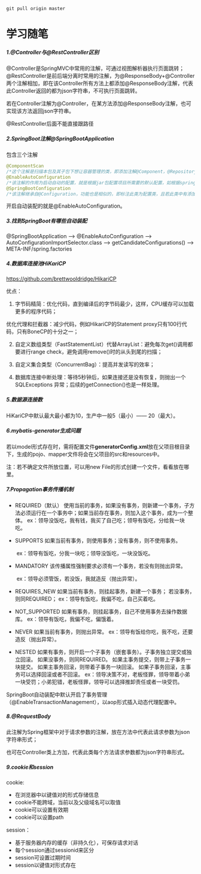 ```git
git pull origin master
```

# 学习随笔

##### 1.@Controller与@RestController区别

@Controller是SpringMVC中常用的注解，可通过视图解析器执行页面跳转；@RestController是前后端分离时常用的注解，为@ResponseBody+@Controller两个注解相加，即在该Controller所有方法上都添加@ResponseBody注解，代表此Controller返回的都为json字符串，不可执行页面跳转。

若在Controller注解为@Controller，在某方法添加@ResponseBody注解，也可实现该方法返回json字符串。

@RestController后面不能直接跟路径

##### 2.SpringBoot注解@SpringBootApplication

包含三个注解

```java
@ComponentScan
/*这个注解是扫描本包及其子包下想让容器管理的类，即添加注解@Component，@Repository，@Service，@Controller的类，对应以前xml配置文件中的<context:component-scan>*/
@EnableAutoConfiguration
/*该注解的作用为启动自动的配置，就是根据jar包配置项目所需要的默认配置，如根据spring-boot-starter-web，会自动配置web项目所需的默认配置*/
@SpringBootConfiguration
/*该注解继承自@Configuration，功能也是相似的，即标注此类为配置类，且若此类中有添加@Bean的方法，则把返回值作为实例纳入到容器中管理，该实例名字为方法名*/
```

开启自动装配的就是@EnableAutoConfiguration。

##### 3.找到SpringBoot有哪些自动装配

@SpringBootApplication
-->
@EnableAutoConfiguration
-->
AutoConfigurationImportSelector.class
-->
getCandidateConfigurations()
-->
META-INF/spring.factories

##### 4.数据库连接池**HiKariCP**

<https://github.com/brettwooldridge/HikariCP>

优点：

1. 字节码精简：优化代码，直到编译后的字节码最少，这样，CPU缓存可以加载更多的程序代码；

  优化代理和拦截器：减少代码，例如HikariCP的Statement proxy只有100行代码，只有BoneCP的十分之一；

2. 自定义数组类型（FastStatementList）代替ArrayList：避免每次get()调用都要进行range check，避免调用remove()时的从头到尾的扫描；

3. 自定义集合类型（ConcurrentBag）：提高并发读写的效率；

4. 数据库连接中断处理：等待5秒钟后，如果连接还是没有恢复，则抛出一个SQLExceptions 异常；后续的getConnection()也是一样处理。

##### 5.数据源连接数

HiKariCP中默认最大最小都为10，生产中一般5（最小）—— 20（最大）。

##### 6.mybatis-generator生成问题

若以model形式存在时，需将配置文件**generatorConfig.xml**放在父项目根目录下，生成的pojo、mapper文件将会在父项目的src和resources中。

注：若不确定文件所放位置，可以用new File的形式创建一个文件，看看放在哪里。

##### 7.Propagation事务传播机制

- REQUIRED（默认）  使用当前的事务，如果没有事务，则新建一个事务，子方法必须运行在一个事务中；
  ​		  如果当前存在事务，则加入这个事务，成为一个整体。
  ​		  ex：领导没饭吃，我有钱，我买了自己吃；领导有饭吃，分给我一块吃。

- SUPPORTS  如果当前有事务，则使用事务；没有事务，则不使用事务。

  ​			 ex：领导有饭吃，分我一块吃；领导没饭吃，一块没饭吃。

- MANDATORY  该传播属性强制要求必须有一个事务，若没有则抛出异常。

  ​			    ex：领导必须管饭，若没饭，我就造反（抛出异常）。

- REQUIRES_NEW  如果当前有事务，则挂起事务，新建一个事务；
   ​		                 若没事务，则同REQUIRED；
     			           ex：领导有饭吃，我偏不吃，自己买着吃。

- NOT_SUPPORTED  如果有事务，则挂起事务，自己不使用事务去操作数据库。
   		​	   ex：领导有饭吃，我偏不吃，偏饿着。
- NEVER  如果当前有事务，则抛出异常。
   ​	   ex：领导有饭给你吃，我不吃，还要造反（抛出异常）。
- NESTED  如果有事务，则开启一个子事务（嵌套事务）。子事务独立提交或独立回滚。
   		如果没事务，则同REQUIRED。
      		如果主事务提交，则带上子事务一块提交。
      		如果主事务回滚，则带着子事务一块回滚。
      		如果子事务回滚，主事务可以选择回滚或者不回滚。
      		ex：领导决策不对，老板怪罪，领导带着小弟一块受罚；小弟犯错，老板怪罪，领导可以选择推卸责任或者一块受罚。

SpringBoot自动装配中默认开启了事务管理（@EnableTransactionManagement），以aop形式插入动态代理配置中。

##### 8.@RequestBody

​	此注解为Spring框架中对于请求参数的注解，放在方法中代表此请求参数为json字符串形式；

​	也可在Controller类上方加，代表此类每个方法请求参数都为json字符串形式。

##### 9.cookie和session

cookie:

- 在浏览器中以键值对的形式存储信息
- cookie不能跨域，当前以及父级域名可以取值
- cookie可以设置有效期
- cookie可以设置path

session：

- 基于服务器内存的缓存（非持久化），可保存请求对话
- 每个session通过sessionid来区分
- session可设置过期时间
- session以键值对形式存在


